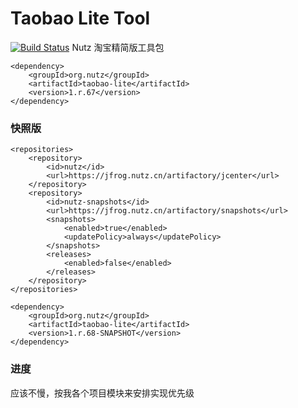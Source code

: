 # Taobao Lite Tool
[![Build Status](https://travis-ci.org/howe/taobao-lite.svg?branch=master)](https://travis-ci.org/howe/taobao-lite)
Nutz 淘宝精简版工具包

```
<dependency>
    <groupId>org.nutz</groupId>
    <artifactId>taobao-lite</artifactId>
    <version>1.r.67</version>
</dependency>
```

### 快照版
```
<repositories>
    <repository>
        <id>nutz</id>
        <url>https://jfrog.nutz.cn/artifactory/jcenter</url>
    </repository>
    <repository>
        <id>nutz-snapshots</id>
        <url>https://jfrog.nutz.cn/artifactory/snapshots</url>
        <snapshots>
            <enabled>true</enabled>
            <updatePolicy>always</updatePolicy>
        </snapshots>
        <releases>
            <enabled>false</enabled>
        </releases>
    </repository>
</repositories>
```

```
<dependency>
    <groupId>org.nutz</groupId>
    <artifactId>taobao-lite</artifactId>
    <version>1.r.68-SNAPSHOT</version>
</dependency>
```

### 进度
应该不慢，按我各个项目模块来安排实现优先级
